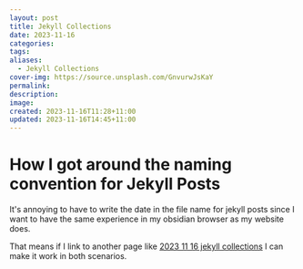 ```yaml
---
layout: post
title: Jekyll Collections
date: 2023-11-16
categories: 
tags: 
aliases:
  - Jekyll Collections
cover-img: https://source.unsplash.com/GnvurwJsKaY
permalink: 
description: 
image: 
created: 2023-11-16T11:28+11:00
updated: 2023-11-16T14:45+11:00
---
```

# How I got around the naming convention for Jekyll Posts
It's annoying to have to write the date in the file name for jekyll posts since I want to have the same experience in my obsidian browser as my website does.

That means if I link to another page like [2023 11 16 jekyll collections](2023-11-16-jekyll-collections) I can make it work in both scenarios.